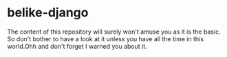 # belike-django
The content of this repository will surely won't amuse you as it is the basic. So don't bother to have a look at it unless you have all the time in this world.Ohh and don't forget I warned you about it.

